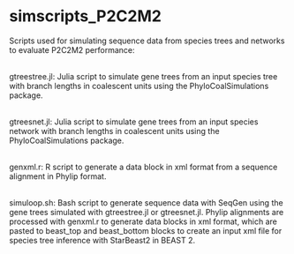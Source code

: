 # simscripts_P2C2M2
Scripts used for simulating sequence data from species trees and networks to evaluate P2C2M2 performance:

<br>gtreestree.jl: Julia script to simulate gene trees from an input species tree with branch lengths in coalescent units using the PhyloCoalSimulations package.

<br>gtreesnet.jl: Julia script to simulate gene trees from an input species network with branch lengths in coalescent units using the PhyloCoalSimulations package.

<br>genxml.r: R script to generate a data block in xml format from a sequence alignment in Phylip format.

<br>simuloop.sh: Bash script to generate sequence data with SeqGen using the gene trees simulated with gtreestree.jl or gtreesnet.jl. Phylip alignments are processed with genxml.r to generate data blocks in xml format, which are pasted to beast_top and beast_bottom blocks to create an input xml file for species tree inference with StarBeast2 in BEAST 2.
<br>